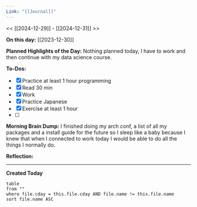 ```yaml
---
Link: "[[Journal]]"
---
```

<< [[2024-12-29]] - [[2024-12-31]] >>

**On this day:** [[2023-12-30]]

**Planned Highlights of the Day:**
Nothing planned today, I have to work and then continue with my data science course.

**To-Dos:**
- [x] Practice at least 1 hour programming
- [x] Read 30 min
- [x] Work
- [x] Practice Japanese
- [x] Exercise at least 1 hour
- [ ] 

**Morning Brain Dump:**
I finished doing my arch conf, a list of all my packages and a install guide for the future so I sleep like a baby because I knew that when I connected to work today I would be able to do all the things I normally do.

**Reflection:**


---
**Created Today**
```dataview
table
from ""
where file.cday = this.file.cday AND file.name != this.file.name
sort file.name ASC
```
